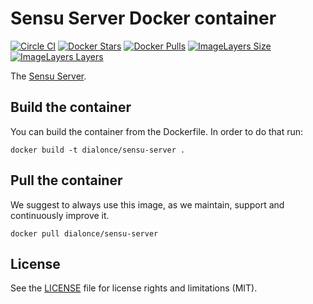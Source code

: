 # Sensu Server Docker container

[![Circle CI](https://circleci.com/gh/dial-once/docker-sensu-server.svg?style=shield)](https://circleci.com/gh/dial-once/docker-sensu-server) [![Docker Stars](https://img.shields.io/docker/stars/dialonce/sensu-server.svg?maxAge=2592000)](https://hub.docker.com/r/dialonce/sensu-server/) [![Docker Pulls](https://img.shields.io/docker/pulls/dialonce/sensu-server.svg?maxAge=2592000)](https://hub.docker.com/r/dialonce/sensu-server/) [![ImageLayers Size](https://img.shields.io/imagelayers/image-size/dialonce/sensu-server/latest.svg?maxAge=2592000?style=plastic)](https://imagelayers.io/?images=dialonce%2Fsensu-server:latest) [![ImageLayers Layers](https://img.shields.io/imagelayers/layers/dialonce/sensu-server/latest.svg?maxAge=2592000?style=plastic)](https://imagelayers.io/?images=dialonce%2Fsensu-server:latest)

The [Sensu Server](https://github.com/dial-once/docker-sensu-server).

## Build the container

You can build the container from the Dockerfile. In order to do that run:

```
docker build -t dialonce/sensu-server .
```

## Pull the container

We suggest to always use this image, as we maintain, support and continuously improve it.

```
docker pull dialonce/sensu-server
```

## License

See the [LICENSE](LICENSE.md) file for license rights and limitations (MIT).
